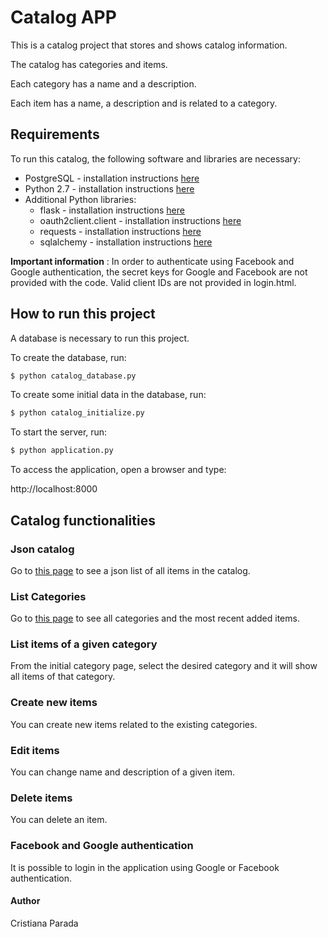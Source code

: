 # Catalog APP

This is a catalog project that stores and shows catalog information.

The catalog has categories and items.

Each category has a name and a description.

Each item has a name, a description and is related to a category.

## Requirements

To run this catalog, the following software and libraries are necessary:

* PostgreSQL - installation instructions [here](https://www.postgresql.org/docs/9.3/installation.html)
* Python 2.7 - installation instructions [here](https://www.python.org/downloads/)
* Additional Python libraries:
    * flask - installation instructions [here](http://flask.pocoo.org/docs/1.0/installation/)
    * oauth2client.client - installation instructions [here](https://oauth2client.readthedocs.io/en/latest/)
    * requests - installation instructions [here](https://2.python-requests.org//en/v2.7.0/user/install/)
    * sqlalchemy - installation instructions [here](https://pypi.org/project/SQLAlchemy/)

**Important information** : In order to authenticate using Facebook and Google authentication, the secret keys for Google and Facebook are not provided with the code. Valid client IDs are not provided in login.html. 

## How to run this project

A database is necessary to run this project.

To create the database, run:

```sh
$ python catalog_database.py
```
To create some initial data in the database, run:

```sh
$ python catalog_initialize.py
```

To start the server, run:

```sh
$ python application.py
```

To access the application, open a browser and type:

http://localhost:8000


## Catalog functionalities

### Json catalog

Go to [this page](http://localhost:8000/catalog.json) to see a json list of all items in the catalog.

### List Categories

Go to [this page](http://localhost:8000/) to see all categories and the most recent added items.

### List items of a given category

From the initial category page, select the desired category and it will show all items of that category.

### Create new items

You can create new items related to the existing categories.

### Edit items

You can change name and description of a given item.

### Delete items

You can delete an item.

### Facebook and Google authentication

It is possible to login in the application using Google or Facebook authentication.

#### Author

Cristiana Parada
